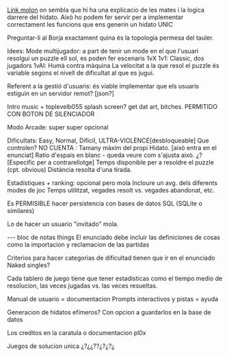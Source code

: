 [Link molon](http://www.mathrecreation.com/2011/06/hidato-or-kings-tour.html) on sembla que hi ha una explicacio de les mates i la logica darrere del hidato. Això ho podem fer servir per a implementar correctament les funcions que ens generin un hidato UNIC

Preguntar-li al Borja exactament quina és la topologia permesa del tauler. 

Idees:
  Mode multijugador: a part de tenir un mode en el que l'usuari resolgui un puzzle ell sol, es poden fer escenaris 1vX
    1v1: Classic, dos jugadors
    1vAI: Humà contra màquina
      La velocitat a la que resol el puzzle és variable segons el nivell de dificultat al que es jugui.
  
  Referent a la gestió d'usuaris: és viable implementar que els usuaris estiguin en un servidor remot?
    [json?]
  
  Intro music + toplevelb055 splash screen? get dat art, bitches. PERMITIDO CON BOTON DE SILENCIADOR
  
  Modo Arcade: super super opcional
  
  Dificultats:
    Easy, Normal, Dificil, ULTRA-VIOLENCE[desbloqueable]
    Que controlen?
      NO CUENTA : Tamany màxim del propi Hidato. [això entra en el enunciat]
      Ratio d'espais en blanc - queda veure com s'ajusta això. ¿?
      [Especific per a contrarellotge] Temps disponible per a resoldre el puzzle (cpt. obvious)
      Distància resolta d'una tirada.
  
  Estadístiques + ranking: opcional pero mola
    Incloure un avg. dels diferents modes de joc
      Temps utilitzat, vegades resolt vs. vegades abandonat, etc.

Es PERMISIBLE hacer persistencia con bases de datos SQL (SQLite o similares)

Lo de hacer un usuario "invitado" mola.


--- bloc de notas things
El enunciado debe incluir las definiciones de cosas como la importacion y reclamacion de las partidas

Criterios para hacer categorias de dificultad tienen que ir en el enunciado
	Naked singles?

Cada tablero de juego tiene que tener estadisticas como el tiempo medio de resolucion, las veces jugadas vs. las veces resueltas.

Manual de usuario = documentacion
Prompts interactivos y pistas = ayuda

Generacion de hidatos efímeros?
	Con opcion a guardarlos en la base de datos

Los creditos en la caratula o documentacion pl0x



Juegos de solucion unica
	¿?¿¿??¿?¿?¿

